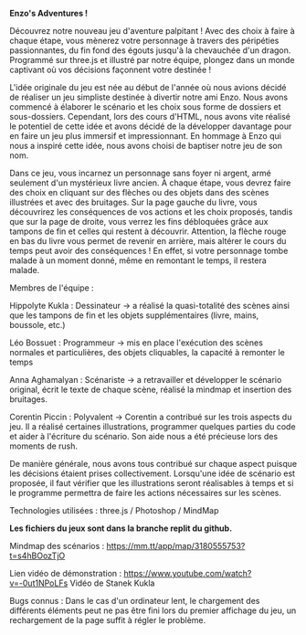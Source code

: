 **Enzo's Adventures !**


  Découvrez notre nouveau jeu d'aventure palpitant ! Avec des choix à faire à chaque étape, vous mènerez votre personnage à travers des péripéties passionnantes, du fin fond des égouts jusqu'à la chevauchée d'un dragon. Programmé sur three.js et illustré par notre équipe, plongez dans un monde captivant où vos décisions façonnent votre destinée !

  L'idée originale du jeu est née au début de l'année où nous avions décidé de réaliser un jeu simpliste destinée à divertir notre ami Enzo. Nous avons commencé à élaborer le scénario et les choix sous forme de dossiers et sous-dossiers. Cependant, lors des cours d'HTML, nous avons vite réalisé le potentiel de cette idée et avons décidé de la développer davantage pour en faire un jeu plus immersif et impressionnant. En hommage à Enzo qui nous a inspiré cette idée, nous avons choisi de baptiser notre jeu de son nom.

  Dans ce jeu, vous incarnez un personnage sans foyer ni argent, armé seulement d'un mystérieux livre ancien. À chaque étape, vous devrez faire des choix en cliquant sur des flèches ou des objets dans des scènes illustrées et avec des bruitages. Sur la page gauche du livre, vous découvrirez les conséquences de vos actions et les choix proposés, tandis que sur la page de droite, vous verrez les fins débloquées grâce aux tampons de fin et celles qui restent à découvrir. Attention, la flèche rouge en bas du livre vous permet de revenir en arrière, mais altérer le cours du temps peut avoir des conséquences ! En effet, si votre personnage tombe malade à un moment donné, même en remontant le temps, il restera malade. 


Membres de l'équipe : 

Hippolyte Kukla : Dessinateur -> a réalisé la quasi-totalité des scènes ainsi que les tampons de fin et les objets supplémentaires (livre, mains, boussole, etc.)

Léo Bossuet : Programmeur -> mis en place l'exécution des scènes normales et particulières, des objets cliquables, la capacité à remonter le temps

Anna Aghamalyan : Scénariste -> a retravailler et développer le scénario original, écrit le texte de chaque scène, réalisé la mindmap et insertion des bruitages.

Corentin Piccin : Polyvalent -> Corentin a contribué sur les trois aspects du jeu. Il a réalisé certaines illustrations, programmer quelques parties du code et aider à l'écriture du scénario. Son aide nous a été précieuse lors des moments de rush.

De manière générale, nous avons tous contribué sur chaque aspect puisque les décisions étaient prises collectivement. Lorsqu'une idée de scénario est proposée, il faut vérifier que les illustrations seront réalisables à temps et si le programme permettra de faire les actions nécessaires sur les scènes. 

Technologies utilisées : three.js / Photoshop / MindMap

**Les fichiers du jeux sont dans la branche replit du github.**

Mindmap des scénarios :
https://mm.tt/app/map/3180555753?t=s4hBOozTjO

Lien vidéo de démonstration : 
https://www.youtube.com/watch?v=-0ut1NPoLFs
Vidéo de Stanek Kukla


Bugs connus :
Dans le cas d'un ordinateur lent, le chargement des différents éléments peut ne pas être fini lors du premier affichage du jeu, un rechargement de la page suffit à régler le problème.
